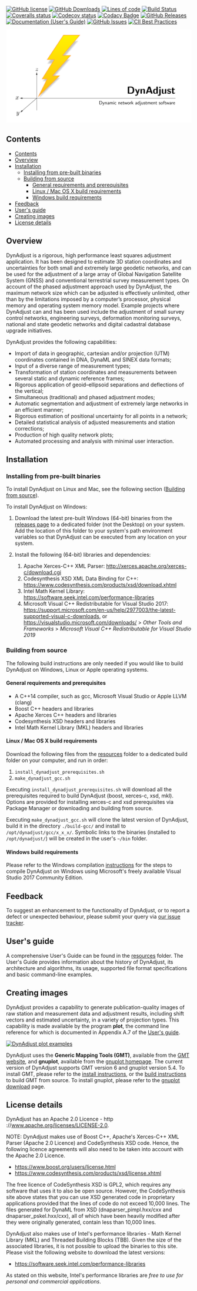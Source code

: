 [![GitHub license](https://img.shields.io/badge/license-Apache-blue.svg)](https://raw.githubusercontent.com/icsm-au/DynAdjust/master/LICENSE)
[![GitHub Downloads](https://img.shields.io/github/downloads/icsm-au/DynAdjust/total)](https://github.com/icsm-au/DynAdjust/releases)
[![Lines of code](https://img.shields.io/tokei/lines/github/icsm-au/DynAdjust)](https://github.com/icsm-au/DynAdjust/tree/master/dynadjust)
[![Build Status](https://travis-ci.org/icsm-au/DynAdjust.svg?branch=master)](https://travis-ci.org/icsm-au/DynAdjust)
[![Coveralls status](https://coveralls.io/repos/github/icsm-au/DynAdjust/badge.svg)](https://coveralls.io/github/icsm-au/DynAdjust)
[![Codecov status](https://codecov.io/gh/icsm-au/DynAdjust/branch/master/graph/badge.svg)](https://codecov.io/gh/icsm-au/DynAdjust)
[![Codacy Badge](https://app.codacy.com/project/badge/Grade/a3944cda0c72445f8a13b1f82b64f714)](https://www.codacy.com/gh/icsm-au/DynAdjust/dashboard?utm_source=github.com&amp;utm_medium=referral&amp;utm_content=icsm-au/DynAdjust&amp;utm_campaign=Badge_Grade)
[![GitHub Releases](https://img.shields.io/github/v/release/icsm-au/DynAdjust.svg)](https://github.com/icsm-au/DynAdjust/releases)
[![Documentation (User's Guide)](https://img.shields.io/badge/docs-usersguide-red.svg)](https://github.com/icsm-au/DynAdjust/raw/master/resources/DynAdjust%20Users%20Guide.pdf)
[![GitHub Issues](https://img.shields.io/github/issues/icsm-au/DynAdjust.svg)](https://github.com/icsm-au/DynAdjust/issues)
[![CII Best Practices](https://bestpractices.coreinfrastructure.org/projects/4894/badge)](https://bestpractices.coreinfrastructure.org/projects/4894)

[![DynAdjust](resources/img/dynadjust-banner.png)](https://raw.githubusercontent.com/icsm-au/DynAdjust/master/resources/img/dynadjust-banner.png)

## Contents

- [Contents](#contents)
- [Overview](#overview)
- [Installation](#installation)
  - [Installing from pre-built binaries](#installing-from-pre-built-binaries)
  - [Building from source](#building-from-source)
    - [General requirements and prerequisites](#general-requirements-and-prerequisites)
    - [Linux / Mac OS X build requirements](#linux--mac-os-x-build-requirements)
    - [Windows build requirements](#windows-build-requirements)
- [Feedback](#feedback)
- [User's guide](#users-guide)
- [Creating images](#creating-images)
- [License details](#license-details)

## Overview

DynAdjust is a rigorous, high performance least squares adjustment application. It has been designed
to estimate 3D station coordinates and uncertainties for both small and extremely large geodetic networks,
and can be used for the adjustment of a large array of Global Navigation Satellite System
(GNSS) and conventional terrestrial survey measurement types. On account of the phased adjustment
approach used by DynAdjust, the maximum network size which can be adjusted is effectively
unlimited, other than by the limitations imposed by a computer’s processor, physical memory and
operating system memory model. Example projects where DynAdjust can and has been used include
the adjustment of small survey control networks, engineering surveys, deformation monitoring
surveys, national and state geodetic networks and digital cadastral database upgrade initiatives.

DynAdjust provides the following capabilities:

- Import of data in geographic, cartesian and/or projection (UTM) coordinates contained in DNA, DynaML and SINEX data formats;
- Input of a diverse range of measurement types;
- Transformation of station coordinates and measurements between several static and dynamic reference frames;
- Rigorous application of geoid–ellipsoid separations and deflections of the vertical;
- Simultaneous (traditional) and phased adjustment modes;
- Automatic segmentation and adjustment of extremely large networks in an efficient manner;
- Rigorous estimation of positional uncertainty for all points in a network;
- Detailed statistical analysis of adjusted measurements and station corrections;
- Production of high quality network plots;
- Automated processing and analysis with minimal user interaction.

## Installation

### Installing from pre-built binaries

To install DynAdjust on Linux and Mac, see the following section ([Building from source](#building-from-source)).

To install DynAdjust on Windows:

1. Download the latest pre-built Windows (64-bit) binaries from the [releases page](https://github.com/icsm-au/dynadjust/releases/latest) to a dedicated folder (not the Desktop) on your system.  Add the location of this folder to your system's path environment variables so that DynAdjust can be executed from any location on your system.

2. Install the following (64-bit) libraries and dependencies:
   1. Apache Xerces-C++ XML Parser: <http://xerces.apache.org/xerces-c/download.cgi>
   2. Codesynthesis XSD XML Data Binding for C++: <https://www.codesynthesis.com/products/xsd/download.xhtml>
   3. Intel Math Kernel Library: <https://software.seek.intel.com/performance-libraries>
   4. Microsoft Visual C++ Redistributable for Visual Studio 2017: <https://support.microsoft.com/en-us/help/2977003/the-latest-supported-visual-c-downloads>, or <https://visualstudio.microsoft.com/downloads/> > _Other Tools and Frameworks_ > _Microsoft Visual C++ Redistributable for Visual Studio 2019_

### Building from source

The following build instructions are only needed if you would like to build DynAdjust on Windows, Linux or Apple operating systems.

#### General requirements and prerequisites

- A C++14 compiler, such as gcc, Microsoft Visual Studio or Apple LLVM (clang)
- Boost C++ headers and libraries
- Apache Xerces C++ headers and libraries
- Codesynthesis XSD headers and libraries
- Intel Math Kernel Library (MKL) headers and libraries

#### Linux / Mac OS X build requirements

Download the following files from the [resources](https://github.com/icsm-au/DynAdjust/tree/master/resources) folder to a dedicated build folder on your computer, and run in order:

1. `install_dynadjust_prerequisites.sh`
2. `make_dynadjust_gcc.sh`

Executing `install_dynadjust_prerequisites.sh` will download all the prerequisites required to build DynAdjust (boost, xerces-c, xsd, mkl).  Options are provided for installing xerces-c and xsd prerequisites via Package Manager or downloading and building from source.

Executing `make_dynadjust_gcc.sh` will clone the latest version of DynAdjust, build it in the directory `./build-gcc/` and install to `/opt/dynadjust/gcc/x_x_x/`. Symbolic links to the binaries (installed to `/opt/dynadjust/`) will be created in the user's `~/bin` folder.

#### Windows build requirements

Please refer to the Windows compilation [instructions](https://github.com/icsm-au/DynAdjust/blob/master/resources/dynadjust-compilation-in-windows.pdf) for the steps to compile DynAdjust on Windows using Microsoft's freely available Visual Studio 2017 Community Edition.

## Feedback

To suggest an enhancement to the functionality of DynAdjust, or to report a defect or unexpected behaviour, please submit your query via [our issue tracker](https://github.com/icsm-au/dynadjust/issues).

## User's guide

A comprehensive User's Guide can be found in the [resources](https://github.com/icsm-au/DynAdjust/tree/master/resources) folder.  The User's Guide provides information about the history of DynAdjust, its architecture and algorithms, its usage, supported file format specifications and basic command-line examples.

## Creating images

DynAdjust provides a capability to generate publication-quality images of raw station and measurement data and adjustment results, including shift vectors and estimated uncertainty, in a variety of projection types. This capability is made available by the program **plot**, the command line reference for which is documented in Appendix A.7 of the [User's guide](#users-guide).

[![DynAdjust plot examples](https://raw.githubusercontent.com/icsm-au/DynAdjust/master/resources/img/dynadjust-plot-images.png)](https://github.com/icsm-au/dynadjust/releases)
  
DynAdjust uses the **Generic Mapping Tools (GMT)**, available from the [GMT website](https://www.generic-mapping-tools.org/download/), and **gnuplot**, available from the [gnuplot homepage](http://www.gnuplot.info/). The current version of DynAdjust supports GMT version 6 and gnuplot version 5.4. To install GMT, please refer to the [install instructions](https://github.com/GenericMappingTools/gmt/blob/master/INSTALL.md), or the [build instructions](https://github.com/GenericMappingTools/gmt/blob/master/BUILDING.md) to build GMT from source. To install gnuplot, please refer to the [gnuplot download](http://www.gnuplot.info/download.html) page.

## License details

DynAdjust has an Apache 2.0 Licence - http ://www.apache.org/licenses/LICENSE-2.0.

NOTE: DynAdjust makes use of Boost C++, Apache's Xerces-C++ XML Parser (Apache 2.0 Licence) and CodeSynthesis XSD code. Hence, the following licence agreements will also need to be taken into account with the Apache 2.0 Licence.

- <https://www.boost.org/users/license.html>
- <https://www.codesynthesis.com/products/xsd/license.xhtml>

The free licence of CodeSynthesis XSD is GPL2, which requires any software that uses it to also be open source.  However, the CodeSynthesis site above states that you can use XSD generated code in proprietary applications provided that the lines of code do not exceed 10,000 lines.  The files generated for DynaML from XSD (dnaparser_pimpl.hxx/cxx and dnaparser_pskel.hxx/cxx), all of which have been heavily modified after they were originally generated, contain less than 10,000 lines.

DynAdjust also makes use of Intel's performance libraries - Math Kernel Library (MKL) and Threaded Building Blocks (TBB). Given the size of the associated libraries, it is not possible to upload the binaries to this site. Please visit the following website to download the latest versions:

- <https://software.seek.intel.com/performance-libraries>

As stated on this website, Intel's performance libraries are _free to use for personal and commercial applications_.
